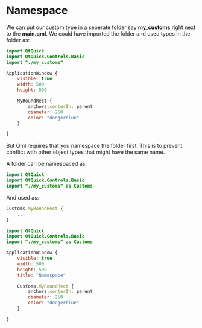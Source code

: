 # Namespace

We can put our custom type in a seperate folder say **my_customs** right next to the **main.qml**. We could have imported the folder and used types in the folder as:

```qml
import QtQuick
import QtQuick.Controls.Basic
import "./my_customs"

ApplicationWindow {
    visible: true
    width: 500
    height: 500

    MyRoundRect {
        anchors.centerIn: parent
        diameter: 250
        color: "dodgerblue"
    }

}


```

But Qml requires that you namespace the folder first. This is to prevent conflict with other object types that might have the same name.

A folder can be namespaced as:

```qml
import QtQuick
import QtQuick.Controls.Basic
import "./my_customs" as Customs
```

And used as:

```qml
Customs.MyRoundRect {
    ...
}
```



```qml
import QtQuick
import QtQuick.Controls.Basic
import "./my_customs" as Customs

ApplicationWindow {
    visible: true
    width: 500
    height: 500
    title: "Namespace"

    Customs.MyRoundRect {
        anchors.centerIn: parent
        diameter: 250
        color: "dodgerblue"
    }

}

```


